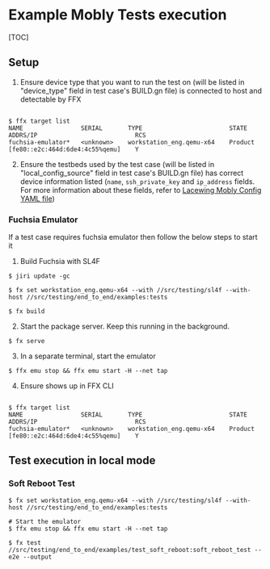 # Example Mobly Tests execution

[TOC]

## Setup
1. Ensure device type that you want to run the test on (will be listed in
"device_type" field in test case's BUILD.gn file) is connected to host and
detectable by FFX
```shell

$ ffx target list
NAME                SERIAL       TYPE                        STATE      ADDRS/IP                           RCS
fuchsia-emulator*   <unknown>    workstation_eng.qemu-x64    Product    [fe80::e2c:464d:6de4:4c55%qemu]    Y
```

2. Ensure the testbeds used by the test case (will be listed in
"local_config_source" field in test case's BUILD.gn file) has correct device
information listed (`name`, `ssh_private_key` and `ip_address` fields. For more
information about these fields, refer to
[Lacewing Mobly Config YAML file](../README.md#Mobly-Config-YAML-File))

### Fuchsia Emulator
If a test case requires fuchsia emulator then follow the below steps to start it

1. Build Fuchsia with SL4F
```shell
$ jiri update -gc

$ fx set workstation_eng.qemu-x64 --with //src/testing/sl4f --with-host //src/testing/end_to_end/examples:tests

$ fx build
```

2. Start the package server. Keep this running in the background.
```shell
$ fx serve
```

3. In a separate terminal, start the emulator
```shell
$ ffx emu stop && ffx emu start -H --net tap
```

4. Ensure shows up in FFX CLI
```shell

$ ffx target list
NAME                SERIAL       TYPE                        STATE      ADDRS/IP                           RCS
fuchsia-emulator*   <unknown>    workstation_eng.qemu-x64    Product    [fe80::e2c:464d:6de4:4c55%qemu]    Y
```

## Test execution in local mode
### Soft Reboot Test
```shell
$ fx set workstation_eng.qemu-x64 --with //src/testing/sl4f --with-host //src/testing/end_to_end/examples:tests

# Start the emulator
$ ffx emu stop && ffx emu start -H --net tap

$ fx test //src/testing/end_to_end/examples/test_soft_reboot:soft_reboot_test --e2e --output
```
